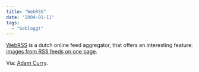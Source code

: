 ```yaml
---
title: "WebRSS"
date: "2004-01-11"
tags:
  - "Gebloggt"
---
```


[WebRSS](http://herbert.groot.jebbink.nl/webrss/ "WebRSS") is a dutch online feed aggregator, that offers an interesting feature: [images from RSS feeds on one page](http://herbert.groot.jebbink.nl/webrss/?page=plaatjes&filter=1 "WebRSS").

Via: [Adam Curry](http://www.blognewsnetwork.com/members/0000001/2004/01/10.html#a5046).
